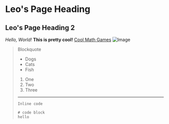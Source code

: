 # Leo's Page Heading
## Leo's Page Heading 2
*Hello, World!*
**This is pretty cool!**
[Cool Math Games](https://www.coolmathgames.com/) 
![Image](https://i.kym-cdn.com/entries/icons/original/000/029/498/Frog_relaxing_0-9_screenshot.png)
> Blockquote
> * Dogs
> * Cats
> * Fish
> 1. One
> 2. Two
> 3. Three
> ---
> `Inline code`
> ```
> # code block
> hello
> ```
